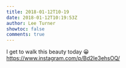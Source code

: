 ```yaml
---
title: 2018-01-12T10-19
date: 2018-01-12T10:19:53Z
author: Lee Turner
showtoc: false
comments: true
---
```


I get to walk this beauty today 😀 https://www.instagram.com/p/Bd2Ie3ehsOQ/

